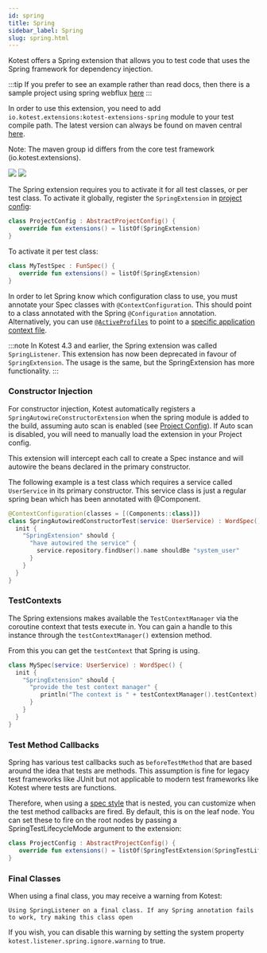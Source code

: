 ```yaml
---
id: spring
title: Spring
sidebar_label: Spring
slug: spring.html
---
```


Kotest offers a Spring extension that allows you to test code that uses the Spring framework for dependency injection.

:::tip
If you prefer to see an example rather than read docs, then there is a sample project using spring webflux [here](https://github.com/kotest/kotest-examples-spring-webflux)
:::

In order to use this extension, you need to add `io.kotest.extensions:kotest-extensions-spring` module to your test compile path. The latest version can always be found on maven central [here](https://search.maven.org/search?q=a:kotest-extensions-spring%20AND%20g:io.kotest.extensions).

Note: The maven group id differs from the core test framework (io.kotest.extensions).

[<img src="https://img.shields.io/maven-central/v/io.kotest.extensions/kotest-extensions-spring.svg?label=latest%20release"/>](https://search.maven.org/artifact/io.kotest.extensions/kotest-extensions-spring)
[<img src="https://img.shields.io/nexus/s/https/oss.sonatype.org/io.kotest.extensions/kotest-extensions-spring.svg?label=latest%20snapshot"/>](https://oss.sonatype.org/content/repositories/snapshots/io/kotest/extensions/kotest-extensions-spring/)


The Spring extension requires you to activate it for all test classes, or per test class. To activate it globally,
register the `SpringExtension` in [project config](../framework/project_config.md):

```kotlin
class ProjectConfig : AbstractProjectConfig() {
   override fun extensions() = listOf(SpringExtension)
}
```

To activate it per test class:

```kotlin
class MyTestSpec : FunSpec() {
   override fun extensions() = listOf(SpringExtension)
}
```

In order to let Spring know which configuration class to use, you must annotate your Spec classes with `@ContextConfiguration`.
This should point to a class annotated with the Spring `@Configuration` annotation. Alternatively, you can use
[`@ActiveProfiles`](https://docs.spring.io/spring-framework/reference/testing/annotations/integration-spring/annotation-activeprofiles.html) to
point to a [specific application context file](https://docs.spring.io/spring-boot/docs/current/reference/html/boot-features-profiles.html).

:::note
In Kotest 4.3 and earlier, the Spring extension was called `SpringListener`. This extension has now been deprecated in favour of `SpringExtension`. The usage is the same, but the SpringExtension has more functionality.
:::

### Constructor Injection

For constructor injection, Kotest automatically registers a `SpringAutowireConstructorExtension`
when the spring module is added to the build, assuming auto scan is enabled (see [Project Config](../framework/project-config.html)). If Auto scan is
disabled, you will need to manually load the extension in your Project config.

This extension will intercept each call to create a Spec instance
and will autowire the beans declared in the primary constructor.

The following example is a test class which requires a service called `UserService` in its primary constructor. This service
class is just a regular spring bean which has been annotated with @Component.

```kotlin
@ContextConfiguration(classes = [(Components::class)])
class SpringAutowiredConstructorTest(service: UserService) : WordSpec() {
  init {
    "SpringExtension" should {
      "have autowired the service" {
        service.repository.findUser().name shouldBe "system_user"
      }
    }
  }
}
```


### TestContexts

The Spring extensions makes available the `TestContextManager` via the coroutine context that tests execute in. You can
gain a handle to this instance through the `testContextManager()` extension method.

From this you can get the `testContext` that Spring is using.

```kotlin
class MySpec(service: UserService) : WordSpec() {
  init {
    "SpringExtension" should {
      "provide the test context manager" {
         println("The context is " + testContextManager().testContext)
      }
    }
  }
}
```


### Test Method Callbacks

Spring has various test callbacks such as `beforeTestMethod` that are based around the idea that tests are methods.
This assumption is fine for legacy test frameworks like JUnit but not applicable to modern test frameworks like Kotest where tests are functions.

Therefore, when using a [spec style](../framework/styles.md) that is nested, you can customize when the test method callbacks are fired.
By default, this is on the leaf node. You can set these to fire on the root nodes by passing a SpringTestLifecycleMode argument to the extension:

```kotlin
class ProjectConfig : AbstractProjectConfig() {
   override fun extensions() = listOf(SpringTestExtension(SpringTestLifecycleMode.Root))
}
```



### Final Classes

When using a final class, you may receive a warning from Kotest:

`Using SpringListener on a final class. If any Spring annotation fails to work, try making this class open`

If you wish, you can disable this warning by setting the system property `kotest.listener.spring.ignore.warning` to true.

